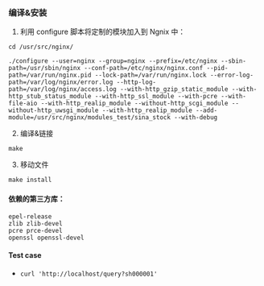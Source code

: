 ### 编译&安装
1. 利用 configure 脚本将定制的模块加入到 Ngnix 中：

`cd /usr/src/nginx/`

```
./configure --user=nginx --group=nginx --prefix=/etc/nginx --sbin-path=/usr/sbin/nginx --conf-path=/etc/nginx/nginx.conf --pid-path=/var/run/nginx.pid --lock-path=/var/run/nginx.lock --error-log-path=/var/log/nginx/error.log --http-log-path=/var/log/nginx/access.log --with-http_gzip_static_module --with-http_stub_status_module --with-http_ssl_module --with-pcre --with-file-aio --with-http_realip_module --without-http_scgi_module --without-http_uwsgi_module --with-http_realip_module --add-module=/usr/src/nginx/modules_test/sina_stock --with-debug
```

2. 编译&链接
```
make
```

3. 移动文件
```
make install
```


#### 依赖的第三方库：
```
epel-release
zlib zlib-devel 
pcre prce-devel 
openssl openssl-devel
```

#### Test case
- `curl 'http://localhost/query?sh000001'`
